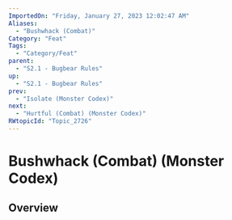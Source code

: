 ```yaml
---
ImportedOn: "Friday, January 27, 2023 12:02:47 AM"
Aliases:
  - "Bushwhack (Combat)"
Category: "Feat"
Tags:
  - "Category/Feat"
parent:
  - "S2.1 - Bugbear Rules"
up:
  - "S2.1 - Bugbear Rules"
prev:
  - "Isolate (Monster Codex)"
next:
  - "Hurtful (Combat) (Monster Codex)"
RWtopicId: "Topic_2726"
---
```

# Bushwhack (Combat) (Monster Codex)
## Overview
